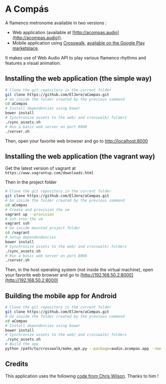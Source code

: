 # A Compás

A flamenco metronome available in two versions :

* Web application (available at [http://acompas.audio](http://acompas.audio)).
* Mobile application using [Crosswalk](https://crosswalk-project.org/), [available on the Google Play marketplace](https://play.google.com/store/apps/details?id=audio.acompas.app).

It makes use of Web Audio API to play various flamenco rhythms and features a visual animation.

## Installing the web application (the simple way)

```bash
# Clone the git repository in the current folder
git clone https://github.com/ElJere/aCompas.git
# Go inside the folder created by the previous command
cd aCompas
# Install dependencies using bower
bower install
# Synchronize assets to the web/ and crosswalk/ folders
./sync_assets.sh
# Run a basic web server on port 8000
./server.sh
```

Then, open your favorite web browser and go to [http://localhost:8000](http://localhost:8000)

## Installing the web application (the vagrant way)

Get the latest version of vagrant at `https://www.vagrantup.com/downloads.html`

Then in the project folder 

```bash 
# Clone the git repository in the current folder
git clone https://github.com/ElJere/aCompas.git
# Go inside the folder created by the previous command
cd aCompas
# Create and provision the vm
vagrant up --provision
# ssh into the vm
vagrant ssh
# Go inside mounted project folder
cd /vagrant
# Setup dependendencies
bower install
# Synchronize assets to the web/ and crosswalk/ folders
./sync_assets.sh
# Run a basic web server on port 8000
./server.sh
```

Then, in the host operating system (not inside the virtual machine), open your favorite web browser and go to [http://192.168.50.2:8000](http://192.168.50.2:8000)

## Building the mobile app for Android

```bash
# Clone the git repository in the current folder
git clone https://github.com/ElJere/aCompas.git
# Go inside the folder created by the previous command
cd aCompas
# Install dependencies using bower
bower install
# Synchronize assets to the web/ and crosswalk/ folders
./sync_assets.sh
# Build the app
python /path/to/crosswalk/make_apk.py --package=audio.acompas.app --manifest=crosswalk/manifest.json
```

## Credits

This application uses the following [code from Chris Wilson](https://github.com/cwilso/metronome).
Thanks to him !
